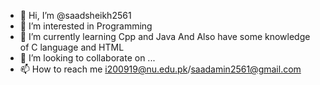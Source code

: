 - 👋 Hi, I’m @saadsheikh2561
- 👀 I’m interested in Programming 
- 🌱 I’m currently learning Cpp and Java And Also have some knowledge of C language and HTML 
- 💞️ I’m looking to collaborate on ...
- 📫 How to reach me i200919@nu.edu.pk/saadamin2561@gmail.com

<!---
saadsheikh2561/saadsheikh2561 is a ✨ special ✨ repository because its `README.md` (this file) appears on your GitHub profile.
You can click the Preview link to take a look at your changes.
--->
